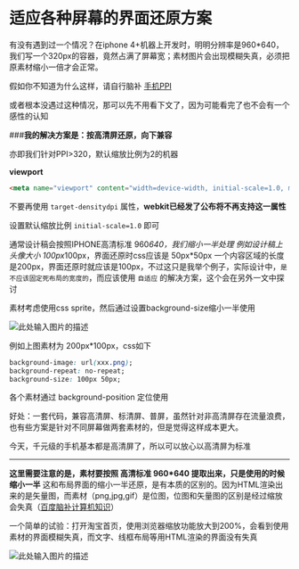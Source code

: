 # 适应各种屏幕的界面还原方案

有没有遇到过一个情况？在iphone 4+机器上开发时，明明分辨率是960*640，我们写一个320px的容器，竟然占满了屏幕宽；素材图片会出现模糊失真，必须把原素材缩小一倍才会正常。

假如你不知道为什么这样，请自行脑补 [手机PPI][1]

或者根本没遇过这种情况，那可以先不用看下文了，因为可能看完了也不会有一个感性的认知


###**我的解决方案是：按高清屏还原，向下兼容**

亦即我们针对PPI>320，默认缩放比例为2的机器

**viewport**
```HTML
<meta name="viewport" content="width=device-width, initial-scale=1.0, maximum-scale=1.0, user-scalable=no"  />
```
不要再使用 `target-densitydpi` 属性，**webkit已经发了公布将不再支持这一属性**

设置默认缩放比例 `initial-scale=1.0` 即可

通常设计稿会按照IPHONE高清标准 960*640，我们缩小一半处理
例如设计稿上头像大小 100px*100px，界面还原时css应该是 50px*50px
一个内容区域的长度是200px，界面还原时就应该是100px，不过这只是我举个例子，实际设计中，`是不应该固定死布局的宽度的`，而应该使用 `自适应` 的解决方案，这个会在另外一文中探讨

素材考虑使用css sprite，然后通过设置background-size缩小一半使用

![此处输入图片的描述][2]

例如上图素材为 200px*100px，css如下

```CSS
background-image: url(xxx.png);
background-repeat: no-repeat;
background-size: 100px 50px;
```
各个素材通过 background-position 定位使用

好处：一套代码，兼容高清屏、标清屏、普屏，虽然针对非高清屏存在流量浪费，也有些方案是针对不同屏幕做两套素材的，但是觉得这样成本更大。

今天，千元级的手机基本都是高清屏了，所以可以放心以高清屏为标准


----------

**这里需要注意的是，素材要按照 高清标准 960*640 提取出来，只是使用的时候缩小一半**
这和布局界面的缩小一半还原，是有本质的区别的。因为HTML渲染出来的是矢量图，而素材（png,jpg,gif）是位图，位图和矢量图的区别是经过缩放会失真（[百度脑补计算机知识][3]）

一个简单的试验：打开淘宝首页，使用浏览器缩放功能放大到200%，会看到使用素材的界面模糊失真，而文字、线框布局等用HTML渲染的界面没有失真

![此处输入图片的描述][4]


  [1]: http://www.qianduan.net/mobile-webapp-develop-essential-knowledge.html
  [2]: http://mansonchor.github.io/mobile_web_frame/images/css_spice.jpg
  [3]: http://zhidao.baidu.com/link?url=0Y4ChFZ8gU6QjrtKZX2A6QrOHHKXxzd9J8b7Rj2uyviSmOVwbRyMe3ORnm2ryc4sYDDMZ0-xAFysMxU7T3TLSq
  [4]: http://mansonchor.github.io/mobile_web_frame/images/scrall.jpg